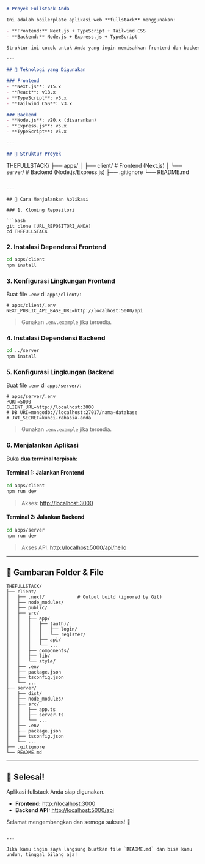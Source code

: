 

```markdown
# Proyek Fullstack Anda

Ini adalah boilerplate aplikasi web **fullstack** menggunakan:

- **Frontend:** Next.js + TypeScript + Tailwind CSS
- **Backend:** Node.js + Express.js + TypeScript

Struktur ini cocok untuk Anda yang ingin memisahkan frontend dan backend dalam folder berbeda namun masih dalam satu monorepo.

---

## 🔧 Teknologi yang Digunakan

### Frontend
- **Next.js**: v15.x
- **React**: v18.x
- **TypeScript**: v5.x
- **Tailwind CSS**: v3.x

### Backend
- **Node.js**: v20.x (disarankan)
- **Express.js**: v5.x
- **TypeScript**: v5.x

---

## 📁 Struktur Proyek

```

THEFULLSTACK/
├── apps/
│   ├── client/          # Frontend (Next.js)
│   └── server/          # Backend (Node.js/Express.js)
├── .gitignore
└── README.md

````

---

## 🚀 Cara Menjalankan Aplikasi

### 1. Kloning Repositori

```bash
git clone [URL_REPOSITORI_ANDA]
cd THEFULLSTACK
````

### 2. Instalasi Dependensi Frontend

```bash
cd apps/client
npm install
```

### 3. Konfigurasi Lingkungan Frontend

Buat file `.env` di `apps/client/`:

```env
# apps/client/.env
NEXT_PUBLIC_API_BASE_URL=http://localhost:5000/api
```

> Gunakan `.env.example` jika tersedia.

### 4. Instalasi Dependensi Backend

```bash
cd ../server
npm install
```

### 5. Konfigurasi Lingkungan Backend

Buat file `.env` di `apps/server/`:

```env
# apps/server/.env
PORT=5000
CLIENT_URL=http://localhost:3000
# DB_URI=mongodb://localhost:27017/nama-database
# JWT_SECRET=kunci-rahasia-anda
```

> Gunakan `.env.example` jika tersedia.

### 6. Menjalankan Aplikasi

Buka **dua terminal terpisah**:

#### Terminal 1: Jalankan Frontend

```bash
cd apps/client
npm run dev
```

> Akses: [http://localhost:3000](http://localhost:3000)

#### Terminal 2: Jalankan Backend

```bash
cd apps/server
npm run dev
```

> Akses API: [http://localhost:5000/api/hello](http://localhost:5000/api/hello)

---

## 📂 Gambaran Folder & File

```
THEFULLSTACK/
├── client/
│   ├── .next/            # Output build (ignored by Git)
│   ├── node_modules/
│   ├── public/
│   ├── src/
│   │   ├── app/
│   │   │   ├── (auth)/
│   │   │   │   ├── login/
│   │   │   │   └── register/
│   │   │   ├── api/
│   │   │   └── ...
│   │   ├── components/
│   │   ├── lib/
│   │   └── style/
│   ├── .env
│   ├── package.json
│   ├── tsconfig.json
│   └── ...
├── server/
│   ├── dist/
│   ├── node_modules/
│   ├── src/
│   │   ├── app.ts
│   │   ├── server.ts
│   │   └── ...
│   ├── .env
│   ├── package.json
│   ├── tsconfig.json
│   └── ...
├── .gitignore
└── README.md
```

---

## 🎉 Selesai!

Aplikasi fullstack Anda siap digunakan.

* **Frontend:** [http://localhost:3000](http://localhost:3000)
* **Backend API:** [http://localhost:5000/api](http://localhost:5000/api)

Selamat mengembangkan dan semoga sukses! 🚀

```

---

Jika kamu ingin saya langsung buatkan file `README.md` dan bisa kamu unduh, tinggal bilang aja!
```
